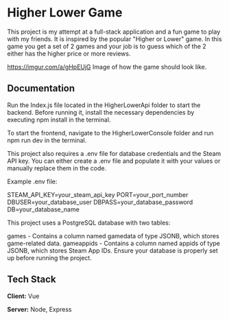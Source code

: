 
# Higher Lower Game 

This project is my attempt at a full-stack application and a fun game to play with my friends. It is inspired by the popular "Higher or Lower" game. In this game you get a set of 2 games and your job is to guess which of the 2 either has the higher price or more reviews. 


https://imgur.com/a/gHpEUjG Image of how the game should look like.
## Documentation

Run the Index.js file located in the HigherLowerApi folder to start the backend. Before running it, install the necessary dependencies by executing npm install in the terminal.

To start the frontend, navigate to the HigherLowerConsole folder and run npm run dev in the terminal.

This project also requires a .env file for database credentials and the Steam API key. You can either create a .env file and populate it with your values or manually replace them in the code.

Example .env file:

STEAM_API_KEY=your_steam_api_key
PORT=your_port_number
DBUSER=your_database_user
DBPASS=your_database_password
DB=your_database_name

This project uses a PostgreSQL database with two tables:

games - Contains a column named gamedata of type JSONB, which stores game-related data.
gameappids - Contains a column named appids of type JSONB, which stores Steam App IDs.
Ensure your database is properly set up before running the project.
## Tech Stack

**Client:** Vue

**Server:** Node, Express

